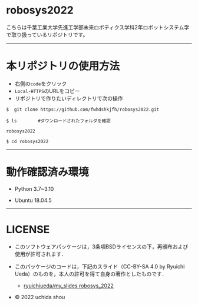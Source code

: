 # robosys2022
こちらは千葉工業大学先進工学部未来ロボティクス学科2年ロボットシステム学で取り扱っているリポジトリです。
___




# 本リポジトリの使用方法

* 右側の`code`をクリック
* `Local-HTTPS`のURLをコピー
* リポジトリで作りたいディレクトリで次の操作
```
$  git clone https://github.com/fwhdshkjfh/robosys2022.git

$ ls        #ダウンロードされたフォルダを確認

robosys2022

$ cd robosys2022
```


___

#  動作確認済み環境

* Python 3.7~3.10

* Ubuntu 18.04.5


___

# LICENSE

 * このソフトウェアパッケージは，3条項BSDライセンスの下，再頒布および使用が許可されます．

  * このパッケージのコードは，下記のスライド（CC-BY-SA 4.0 by Ryuichi Ueda）のものを，本人の許可を得て自身の著作としたものです．

      * [ryuichiueda/my_slides robosys_2022](https://github.com/ryuichiueda/my_slides/tree/master/robosys_2022)
  
  * © 2022 uchida shou


  






 

